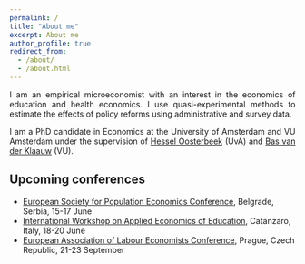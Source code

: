 ```yaml
---
permalink: /
title: "About me"
excerpt: About me
author_profile: true
redirect_from: 
  - /about/
  - /about.html
---
```


<p align="justify">  
I am an empirical microeconomist with an interest in the economics of education and health economics. I use quasi-experimental methods to estimate the effects of policy reforms using administrative and survey data.   
</p>
<p align="justify">
I am a PhD candidate in Economics at the University of Amsterdam and VU Amsterdam under the supervision of <a href="https://oosterbeek.economists.nl">Hessel Oosterbeek</a> (UvA) and <a href="https://personal.vu.nl/b.vander.klaauw/">Bas van der Klaauw</a> (VU).
</p>

## Upcoming conferences

- [European Society for Population Economics Conference](https://www.espe.org), Belgrade, Serbia, 15-17 June
- [International Workshop on Applied Economics of Education](https://www.iwaee.org/home/), Catanzaro, Italy, 18-20 June
- [European Association of Labour Economists Conference](https://eale2023prague.eu), Prague, Czech Republic, 21-23 September
